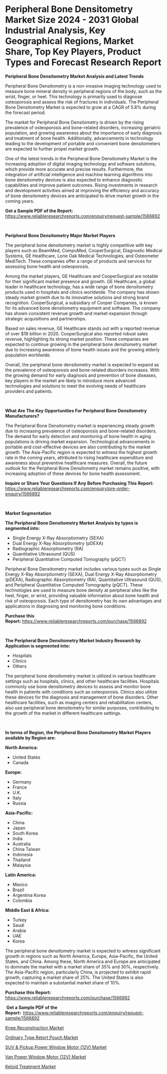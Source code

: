 <p><h1>Peripheral Bone Densitometry Market Size 2024 - 2031 Global Industrial Analysis, Key Geographical Regions, Market Share, Top Key Players, Product Types and Forecast Research Report</h1></p><p><strong>Peripheral Bone Densitometry Market Analysis and Latest Trends</strong></p>
<p><p>Peripheral Bone Densitometry is a non-invasive imaging technology used to measure bone mineral density in peripheral regions of the body, such as the wrist, finger, or heel. This technology is primarily used to diagnose osteoporosis and assess the risk of fractures in individuals. The Peripheral Bone Densitometry Market is expected to grow at a CAGR of 5.8% during the forecast period.</p><p>The market for Peripheral Bone Densitometry is driven by the rising prevalence of osteoporosis and bone-related disorders, increasing geriatric population, and growing awareness about the importance of early diagnosis and treatment of bone health. Additionally, advancements in technology leading to the development of portable and convenient bone densitometers are expected to further propel market growth.</p><p>One of the latest trends in the Peripheral Bone Densitometry Market is the increasing adoption of digital imaging technology and software solutions, which provide more accurate and precise results. Furthermore, the integration of artificial intelligence and machine learning algorithms into bone densitometry devices is also expected to enhance diagnostic capabilities and improve patient outcomes. Rising investments in research and development activities aimed at improving the efficiency and accuracy of bone densitometry devices are anticipated to drive market growth in the coming years.</p></p>
<p><strong>Get a Sample PDF of the Report:&nbsp;</strong> <a href="https://www.reliableresearchreports.com/enquiry/request-sample/1566892">https://www.reliableresearchreports.com/enquiry/request-sample/1566892</a></p>
<p>&nbsp;</p>
<p><strong>Peripheral Bone Densitometry Major Market Players</strong></p>
<p><p>The peripheral bone densitometry market is highly competitive with key players such as BeamMed, CompuMed, CooperSurgical, Diagnostic Medical Systems, GE Healthcare, Lone Oak Medical Technologies, and Osteometer MediTech. These companies offer a range of products and services for assessing bone health and osteoporosis.</p><p>Among the market players, GE Healthcare and CooperSurgical are notable for their significant market presence and growth. GE Healthcare, a global leader in healthcare technology, has a wide range of bone densitometry products used in hospitals and clinics worldwide. The company has shown steady market growth due to its innovative solutions and strong brand recognition. CooperSurgical, a subsidiary of Cooper Companies, is known for its advanced bone densitometry equipment and software. The company has shown consistent revenue growth and market expansion through strategic acquisitions and partnerships.</p><p>Based on sales revenue, GE Healthcare stands out with a reported revenue of over $18 billion in 2020. CooperSurgical also reported robust sales revenue, highlighting its strong market position. These companies are expected to continue growing in the peripheral bone densitometry market due to increasing awareness of bone health issues and the growing elderly population worldwide.</p><p>Overall, the peripheral bone densitometry market is expected to expand as the prevalence of osteoporosis and bone-related disorders increases. With the growing demand for early diagnosis and prevention of bone diseases, key players in the market are likely to introduce more advanced technologies and solutions to meet the evolving needs of healthcare providers and patients.</p></p>
<p>&nbsp;</p>
<p><strong>What Are The Key Opportunities For Peripheral Bone Densitometry Manufacturers?</strong></p>
<p><p>The Peripheral Bone Densitometry market is experiencing steady growth due to increasing prevalence of osteoporosis and bone-related disorders. The demand for early detection and monitoring of bone health in aging populations is driving market expansion. Technological advancements in portable and cost-effective devices are also contributing to the market growth. The Asia-Pacific region is expected to witness the highest growth rate in the coming years, attributed to rising healthcare expenditure and awareness about preventive healthcare measures. Overall, the future outlook for the Peripheral Bone Densitometry market remains positive, with increasing adoption of these devices for bone health assessment.</p></p>
<p><strong>Inquire or Share Your Questions If Any Before Purchasing This Report:</strong> <a href="https://www.reliableresearchreports.com/enquiry/pre-order-enquiry/1566892">https://www.reliableresearchreports.com/enquiry/pre-order-enquiry/1566892</a></p>
<p>&nbsp;</p>
<p><strong>Market Segmentation</strong></p>
<p><strong>The Peripheral Bone Densitometry Market Analysis by types is segmented into:</strong></p>
<p><ul><li>Single Energy X-Ray Absorptiometry (SEXA)</li><li>Dual Energy X-Ray Absorptiometry (pDEXA)</li><li>Radiographic Absorptiometry (RA)</li><li>Quantitative Ultrasound (QUS)</li><li>Peripheral Quantitative Computed Tomography (pQCT)</li></ul></p>
<p><p>Peripheral Bone Densitometry market includes various types such as Single Energy X-Ray Absorptiometry (SEXA), Dual Energy X-Ray Absorptiometry (pDEXA), Radiographic Absorptiometry (RA), Quantitative Ultrasound (QUS), and Peripheral Quantitative Computed Tomography (pQCT). These technologies are used to measure bone density at peripheral sites like the heel, finger, or wrist, providing valuable information about bone health and risk of osteoporosis. Each type of densitometry has its own advantages and applications in diagnosing and monitoring bone conditions.</p></p>
<p><strong>Purchase this Report:&nbsp;</strong><a href="https://www.reliableresearchreports.com/purchase/1566892">https://www.reliableresearchreports.com/purchase/1566892</a></p>
<p>&nbsp;</p>
<p><strong>The Peripheral Bone Densitometry Market Industry Research by Application is segmented into:</strong></p>
<p><ul><li>Hospitals</li><li>Clinics</li><li>Others</li></ul></p>
<p><p>The peripheral bone densitometry market is utilized in various healthcare settings such as hospitals, clinics, and other healthcare facilities. Hospitals commonly use bone densitometry devices to assess and monitor bone health in patients with conditions such as osteoporosis. Clinics also utilize these devices for the diagnosis and management of bone disorders. Other healthcare facilities, such as imaging centers and rehabilitation centers, also use peripheral bone densitometry for similar purposes, contributing to the growth of the market in different healthcare settings.</p></p>
<p>&nbsp;</p>
<p><strong>In terms of Region, the Peripheral Bone Densitometry Market Players available by Region are:</strong></p>
<p>
    <p> <strong> North America: </strong>
        <ul>
            <li>United States</li>
            <li>Canada</li>
        </ul>
        </p> 
    <p> <strong> Europe: </strong>
        <ul>
            <li>Germany</li>
            <li>France</li>
            <li>U.K.</li>
            <li>Italy</li>
            <li>Russia</li>
        </ul>
        </p> 
    <p> <strong> Asia-Pacific: </strong>
        <ul>
            <li>China</li>
            <li>Japan</li>
            <li>South Korea</li>
            <li>India</li>
            <li>Australia</li>
            <li>China Taiwan</li>
            <li>Indonesia</li>
            <li>Thailand</li>
            <li>Malaysia</li>
        </ul>
        </p> 
    <p> <strong> Latin America: </strong>
        <ul>
            <li>Mexico</li>
            <li>Brazil</li>
            <li>Argentina Korea</li>
            <li>Colombia</li>
        </ul>
        </p> 
    <p> <strong> Middle East & Africa: </strong>
        <ul>
            <li>Turkey</li>
            <li>Saudi</li>
            <li>Arabia</li>
            <li>UAE</li>
            <li>Korea</li>
        </ul>
    </p>
    </p>
<p><p>The peripheral bone densitometry market is expected to witness significant growth in regions such as North America, Europe, Asia-Pacific, the United States, and China. Among these, North America and Europe are anticipated to dominate the market with a market share of 35% and 30%, respectively. The Asia-Pacific region, particularly China, is projected to exhibit rapid growth, capturing a market share of 25%. The United States is also expected to maintain a substantial market share of 10%.</p></p>
<p><strong>Purchase this Report: </strong><a href="https://www.reliableresearchreports.com/purchase/1566892">https://www.reliableresearchreports.com/purchase/1566892</a></p>
<p>&nbsp;<strong>Get a Sample PDF of the Report:&nbsp;&nbsp;</strong><a href="https://www.reliableresearchreports.com/enquiry/request-sample/1566892">https://www.reliableresearchreports.com/enquiry/request-sample/1566892</a></p>
<p><strong></strong></p>
<p><p><a href="https://medium.com/@megancarr666/knee-reconstruction-market-trends-forecast-and-competitive-analysis-to-2031-0bb3bdc71770">Knee Reconstruction Market</a></p><p><a href="https://github.com/julyju69/Market-Research-Report-List-1/blob/main/ordinary-type-retort-pouch-market.md">Ordinary Type Retort Pouch Market</a></p><p><a href="https://issuu.com/reportprime-2/docs/suv-pickup-power-window-motor-12v-market-size-2030">SUV & Pickup Power Window Motor (12V) Market</a></p><p><a href="https://issuu.com/reportprime-2/docs/van-power-window-motor-12v-market-size-2030.pptx">Van Power Window Motor (12V) Market</a></p><p><a href="https://medium.com/@megancarr666/keloid-treatment-market-size-reveals-the-best-marketing-channels-in-global-industry-05578051489b">Keloid Treatment Market</a></p></p>